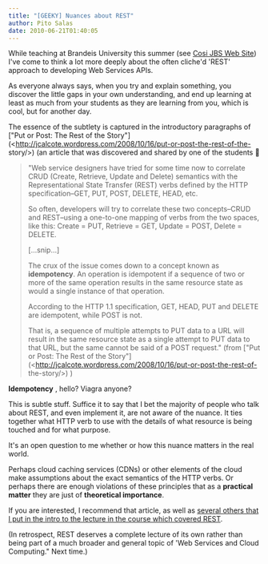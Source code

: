 ```yaml
---
title: "[GEEKY] Nuances about REST"
author: Pito Salas
date: 2010-06-21T01:40:05
---
```




While teaching at Brandeis University this summer (see [Cosi JBS Web
Site](<http://iceland.cs.brandeis.edu/webapps/FrontPage?from=navigationbox>))
I've come to think a lot more deeply about the often cliche'd 'REST' approach
to developing Web Services APIs.

As everyone always says, when you try and explain something, you discover the
little gaps in your own understanding, and end up learning at least as much
from your students as they are learning from you, which is cool, but for
another day.

The essence of the subtlety is captured in the introductory paragraphs of
["Put or Post: The Rest of the
Story"](<http://jcalcote.wordpress.com/2008/10/16/put-or-post-the-rest-of-the-
story/>) (an article that was discovered and shared by one of the students 🙂

> "Web service designers have tried for some time now to correlate CRUD
> (Create, Retrieve, Update and Delete) semantics with the Representational
> State Transfer (REST) verbs defined by the HTTP specification–GET, PUT,
> POST, DELETE, HEAD, etc.
>
> So often, developers will try to correlate these two concepts–CRUD and
> REST–using a one-to-one mapping of verbs from the two spaces, like this:
> Create = PUT, Retrieve = GET, Update = POST, Delete = DELETE.
>
> […snip…]
>
> The crux of the issue comes down to a concept known as **idempotency**. An
> operation is idempotent if a sequence of two or more of the same operation
> results in the same resource state as would a single instance of that
> operation.
>
> According to the HTTP 1.1 specification, GET, HEAD, PUT and DELETE are
> idempotent, while POST is not.
>
> That is, a sequence of multiple attempts to PUT data to a URL will result in
> the same resource state as a single attempt to PUT data to that URL, but the
> same cannot be said of a POST request." (from ["Put or Post: The Rest of the
> Story"](<http://jcalcote.wordpress.com/2008/10/16/put-or-post-the-rest-of-
> the-story/>) )

**Idempotency** , hello? Viagra anyone?

This is subtle stuff. Suffice it to say that I bet the majority of people who
talk about REST, and even implement it, are not aware of the nuance. It ties
together what HTTP verb to use with the details of what resource is being
touched and for what purpose.

It's an open question to me whether or how this nuance matters in the real
world.

Perhaps cloud caching services (CDNs) or other elements of the cloud make
assumptions about the exact semantics of the HTTP verbs. Or perhaps there are
enough violations of these principles that as a **practical matter** they are
just of **theoretical importance**.

If you are interested, I recommend that article, as well as [several others
that I put in the intro to the lecture in the course which covered
REST](<http://iceland.cs.brandeis.edu/webapps/RestWebServ?from=wikipage>).

(In retrospect, REST deserves a complete lecture of its own rather than being
part of a much broader and general topic of 'Web Services and Cloud
Computing." Next time.)


